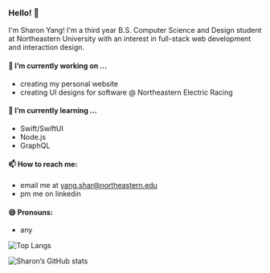 ### Hello! 👋
I'm Sharon Yang! I'm a third year B.S. Computer Science and Design student at Northeastern University with an interest in full-stack web development and interaction design. 

#### 🔭 I’m currently working on ...
  - creating my personal website
  - creating UI designs for software @ Northeastern Electric Racing

####  🌱 I’m currently learning ...
  - Swift/SwiftUI
  - Node.js
  - GraphQL
 
####  📫 How to reach me: 
- email me at yang.shar@northeastern.edu
- pm me on linkedin

####  😄 Pronouns:
- any

![Top Langs](https://github-readme-stats.vercel.app/api/top-langs/?username=sharonyang16&layout=compact&theme=calm)

![Sharon’s GitHub stats](https://github-readme-stats.vercel.app/api?username=sharonyang16&theme=calm&show_icons=true)

<!--
**sharonyang16/sharonyang16** is a ✨ _special_ ✨ repository because its `README.md` (this file) appears on your GitHub profile.

Here are some ideas to get you started:

- 🔭 I’m currently working on ...
- 🌱 I’m currently learning ...
- 👯 I’m looking to collaborate on ...
- 🤔 I’m looking for help with ...
- 💬 Ask me about ...
- 📫 How to reach me: ...
- 😄 Pronouns: ...
- ⚡ Fun fact: ...
-->
